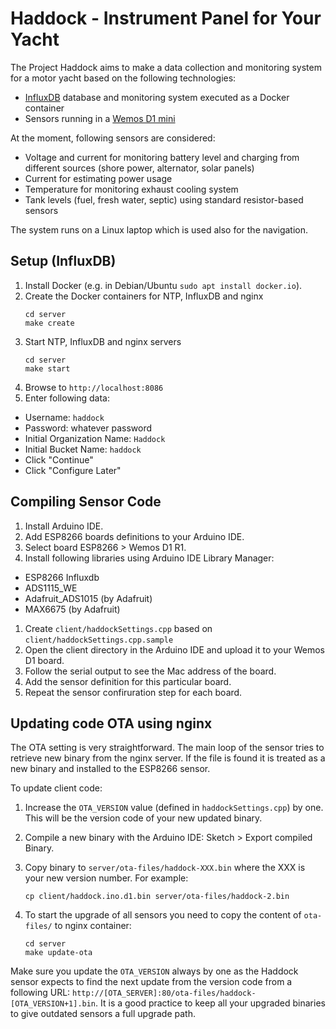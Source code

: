 # Haddock - Instrument Panel for Your Yacht

The Project Haddock aims to make a data collection and monitoring system for a motor yacht based on the following technologies:
 * [InfluxDB](https://www.influxdata.com/) database and monitoring system executed as a Docker container
 * Sensors running in a [Wemos D1 mini](https://www.wemos.cc/en/latest/d1/d1_mini.html)

At the moment, following sensors are considered:
 * Voltage and current for monitoring battery level and charging from different sources (shore power, alternator, solar panels)
 * Current for estimating power usage
 * Temperature for monitoring exhaust cooling system
 * Tank levels (fuel, fresh water, septic) using standard resistor-based sensors

The system runs on a Linux laptop which is used also for the navigation.

## Setup (InfluxDB)

 1. Install Docker (e.g. in Debian/Ubuntu `sudo apt install docker.io`).
 1. Create the Docker containers for NTP, InfluxDB and nginx
    ```
    cd server
    make create
    ```
 1. Start NTP, InfluxDB and nginx servers
    ```
    cd server
    make start
    ```
 1. Browse to `http://localhost:8086`
 1. Enter following data:
   * Username: `haddock`
   * Password: whatever password
   * Initial Organization Name: `Haddock`
   * Initial Bucket Name: `haddock`
   * Click "Continue"
   * Click "Configure Later"

## Compiling Sensor Code

 1. Install Arduino IDE.
 1. Add ESP8266 boards definitions to your Arduino IDE.
 1. Select board ESP8266 > Wemos D1 R1.
 1. Install following libraries using Arduino IDE Library Manager:
   * ESP8266 Influxdb
   * ADS1115_WE
   * Adafruit_ADS1015 (by Adafruit)
   * MAX6675 (by Adafruit)
 1. Create `client/haddockSettings.cpp` based on `client/haddockSettings.cpp.sample`
 1. Open the client directory in the Arduino IDE and upload it to your Wemos D1 board.
 1. Follow the serial output to see the Mac address of the board.
 1. Add the sensor definition for this particular board.
 1. Repeat the sensor confiruration step for each board.

## Updating code OTA using nginx

The OTA setting is very straightforward. The main loop of the sensor tries to retrieve
new binary from the nginx server. If the file is found it is treated as a new binary
and installed to the ESP8266 sensor.

To update client code:
 1. Increase the `OTA_VERSION` value (defined in `haddockSettings.cpp`) by one.
    This will be the version code of your new updated binary.
 1. Compile a new binary with the Arduino IDE: Sketch > Export compiled Binary.
 1. Copy binary to `server/ota-files/haddock-XXX.bin` where the XXX is your new version
    number. For example:

    `cp client/haddock.ino.d1.bin server/ota-files/haddock-2.bin`

 1. To start the upgrade of all sensors you need to copy the content of
    `ota-files/` to nginx container:
    ```
    cd server
    make update-ota
    ```

Make sure you update the `OTA_VERSION` always by one as the Haddock sensor expects
to find the next update from the version code from a following URL:
`http://[OTA_SERVER]:80/ota-files/haddock-[OTA_VERSION+1].bin`. It is a good practice
to keep all your upgraded binaries to give outdated sensors a full upgrade path.
